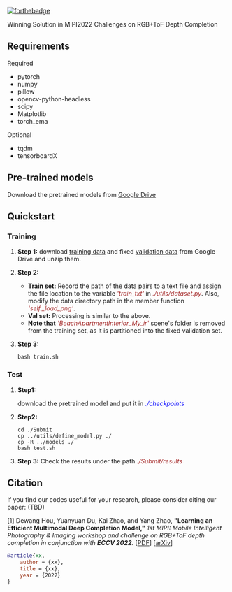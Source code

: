 [![forthebadge](https://img.shields.io/badge/PyTorch-1.10.1-orange.svg)](https://forthebadge.com)

Winning Solution in MIPI2022 Challenges on RGB+ToF Depth Completion

## Requirements  
Required 
* pytorch
* numpy
* pillow 
* opencv-python-headless 
* scipy    
* Matplotlib
* torch_ema

Optional
* tqdm 
* tensorboardX

## Pre-trained models
Download the pretrained models from [Google Drive](https://drive.google.com/file/d/1Zby9acKFEbFzcC5lieECOlMN3yiMuhUm/view?usp=sharing)

## Quickstart

### Training

1. **Step 1:** download [training data](https://drive.google.com/file/d/1OkuUhlv5i5EIh5y7bgYTt_5ZRGF__1aT/view) and fixed [validation data](https://drive.google.com/file/d/1ki4oIJmY-AKPSg_T1214kb0Z_2g7ma8-/view?usp=sharing) from Google Drive and unzip them.

2. **Step 2:**

   - **Train set:** Record the path of the data pairs to a text file and assign the file location to the variable <font color="brown">*'train_txt'*</font>  in  <font color="brown">*./utils/dataset.py*</font>. Also, modify the data directory path in the member function <font color="brown">*'self._load_png'*</font>.
   - **Val set:** Processing is similar to the above.
   - **Note that** <font color="brown">*'BeachApartmentInterior_My_ir'*</font> scene's folder is removed from the training set, as it is partitioned into the fixed validation set.

3. **Step 3:**

   ```shell
   bash train.sh
   ```

### Test

1. **Step1:**

   download the pretrained model and put it in <font color="blue">*./checkpoints*</font>

2. **Step2:**

   ```shell
   cd ./Submit
   cp ../utils/define_model.py ./
   cp -R ../models ./
   bash test.sh 
   ```

3. **Step 3:** Check the results under the path <font color="brown">*./Submit/results*</font>

## Citation
If you find our codes useful for your research, please consider citing our paper:
(TBD)

[1] Dewang Hou, Yuanyuan Du, Kai Zhao, and Yang Zhao, **"Learning an Efficient Multimodal Deep Completion Model,"** <i>1st MIPI: Mobile Intelligent Photography & Imaging workshop and challenge on RGB+ToF depth completion in conjunction with **ECCV 2022**. </i> [[PDF]()] [[arXiv](https://arxiv.org/abs/2208.10771)]

```bibtex
@article{xx,
    author = {xx},
    title = {xx},
    year = {2022}
}
```


